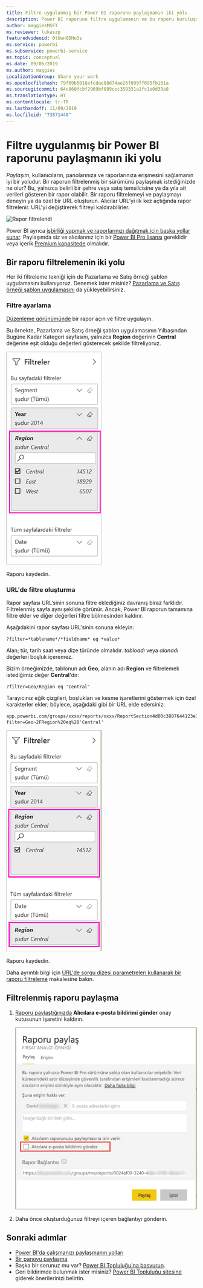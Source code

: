 ```yaml
---
title: Filtre uygulanmış bir Power BI raporunu paylaşmanın iki yolu
description: Power BI raporuna filtre uygulamanın ve bu raporu kuruluşunuzdaki iş arkadaşlarınızla paylaşmanın iki yolunu öğrenin.
author: maggiesMSFT
ms.reviewer: lukaszp
featuredvideoid: 0tUwn8DHo3s
ms.service: powerbi
ms.subservice: powerbi-service
ms.topic: conceptual
ms.date: 09/06/2019
ms.author: maggies
LocalizationGroup: Share your work
ms.openlocfilehash: 79f09b5018efcdae88d74ae26f099ff095fb161a
ms.sourcegitcommit: 64c860fcbf2969bf089cec358331a1fc1e0d39a8
ms.translationtype: HT
ms.contentlocale: tr-TR
ms.lasthandoff: 11/09/2019
ms.locfileid: "73871440"
---
```

# <a name="two-ways-to-share-a-filtered-power-bi-report"></a>Filtre uygulanmış bir Power BI raporunu paylaşmanın iki yolu
*Paylaşım*, kullanıcıların, panolarınıza ve raporlarınıza erişmesini sağlamanın iyi bir yoludur. Bir raporun filtrelenmiş bir sürümünü paylaşmak istediğinizde ne olur? Bu, yalnızca belirli bir şehre veya satış temsilcisine ya da yıla ait verileri gösteren bir rapor olabilir. Bir raporu filtrelemeyi ve paylaşmayı deneyin ya da özel bir URL oluşturun. Alıcılar URL’yi ilk kez açtığında rapor filtrelenir. URL'yi değiştirerek filtreyi kaldırabilirler. 

![Rapor filtrelendi](media/service-share-reports/power-bi-share-filter-pane-report.png)

Power BI ayrıca [işbirliği yapmak ve raporlarınızı dağıtmak için başka yollar sunar](service-how-to-collaborate-distribute-dashboards-reports.md). Paylaşımda siz ve alıcılarınız için bir [Power BI Pro lisansı](service-features-license-type.md) gereklidir veya içerik [Premium kapasitede](service-premium-what-is.md) olmalıdır. 

## <a name="two-ways-to-filter-a-report"></a>Bir raporu filtrelemenin iki yolu

Her iki filtreleme tekniği için de Pazarlama ve Satış örneği şablon uygulamasını kullanıyoruz. Denemek ister misiniz? [Pazarlama ve Satış örneği şablon uygulamasını](https://appsource.microsoft.com/product/power-bi/microsoft-retail-analysis-sample.salesandmarketingsample?tab=Overview) da yükleyebilirsiniz.

### <a name="set-a-filter"></a>Filtre ayarlama

[Düzenleme görünümünde](consumer/end-user-reading-view.md) bir rapor açın ve filtre uygulayın.

Bu örnekte, Pazarlama ve Satış örneği şablon uygulamasının Yılbaşından Bugüne Kadar Kategori sayfasını, yalnızca **Region** değerinin **Central** değerine eşit olduğu değerleri gösterecek şekilde filtreliyoruz. 
 
![Rapor filtresi bölmesi](media/service-share-reports/power-bi-share-report-filter.png)

Raporu kaydedin.

### <a name="create-a-filter-in-the-url"></a>URL'de filtre oluşturma

Rapor sayfası URL’sinin sonuna filtre eklediğiniz davranış biraz farklıdır. Filtrelenmiş sayfa aynı şekilde görünür. Ancak, Power BI raporun tamamına filtre ekler ve diğer değerleri filtre bölmesinden kaldırır.  

Aşağıdakini rapor sayfası URL'sinin sonuna ekleyin:
   
    ?filter=*tablename*/*fieldname* eq *value*
   
Alan; tür, tarih saat veya dize türünde olmalıdır. *tabloadı* veya *alanadı* değerleri boşluk içeremez.
   
Bizim örneğimizde, tablonun adı **Geo**, alanın adı **Region** ve filtrelemek istediğimiz değer **Central**'dır:
   
    ?filter=Geo/Region eq 'Central'

Tarayıcınız eğik çizgileri, boşlukları ve kesme işaretlerini göstermek için özel karakterler ekler; böylece, aşağıdaki gibi bir URL elde edersiniz:
   
    app.powerbi.com/groups/xxxx/reports/xxxx/ReportSection4d00c3887644123e310e?filter=Geo~2FRegion%20eq%20'Central'

![URL filtresi uygulanmış rapor](media/service-share-reports/power-bi-share-report-filter-url.png)

Raporu kaydedin.

Daha ayrıntılı bilgi için [URL'de sorgu dizesi parametreleri kullanarak bir raporu filtreleme](service-url-filters.md) makalesine bakın.

## <a name="share-the-filtered-report"></a>Filtrelenmiş raporu paylaşma

1. [Raporu paylaştığınızda](service-share-dashboards.md) **Alıcılara e-posta bildirimi gönder** onay kutusunun işaretini kaldırın.

    ![Raporu paylaş iletişim kutusu](media/service-share-reports/power-bi-share-report-dialog.png)

4. Daha önce oluşturduğunuz filtreyi içeren bağlantıyı gönderin.

## <a name="next-steps"></a>Sonraki adımlar
* [Power BI'da çalışmanızı paylaşmanın yolları](service-how-to-collaborate-distribute-dashboards-reports.md)
* [Bir panoyu paylaşma](service-share-dashboards.md)
* Başka bir sorunuz mu var? [Power BI Topluluğu'na başvurun](https://community.powerbi.com/).
* Geri bildirimde bulunmak ister misiniz? [Power BI Topluluğu sitesine](https://community.powerbi.com/) giderek önerilerinizi belirtin.

